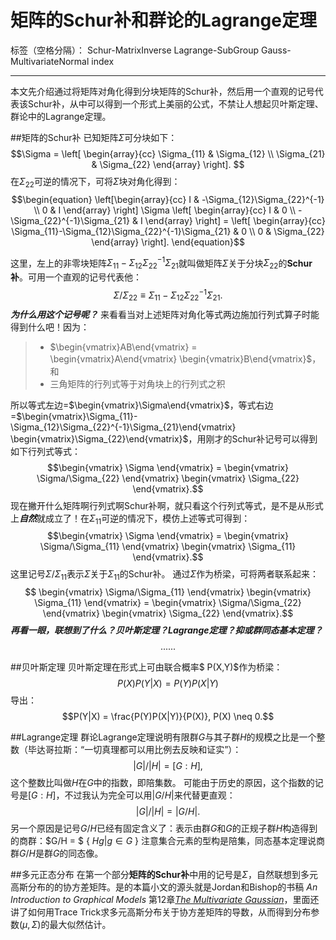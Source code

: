 # 矩阵的Schur补和群论的Lagrange定理

标签（空格分隔）： Schur-MatrixInverse Lagrange-SubGroup Gauss-MultivariateNormal index

---

本文先介绍通过将矩阵对角化得到分块矩阵的Schur补，然后用一个直观的记号代表该Schur补，从中可以得到一个形式上美丽的公式，不禁让人想起贝叶斯定理、群论中的Lagrange定理。

##矩阵的Schur补
已知矩阵$\Sigma$可分块如下：
$$\Sigma = \left[ \begin{array}{cc}
  \Sigma_{11} & \Sigma_{12} \\
  \Sigma_{21} & \Sigma_{22} \end{array} \right]. $$
在$\Sigma_{22}$可逆的情况下，可将$\Sigma$块对角化得到：
$$\begin{equation} \left[\begin{array}{cc}
    I & -\Sigma_{12}\Sigma_{22}^{-1} \\
    0 & I \end{array} \right]
  \Sigma
  \left[ \begin{array}{cc}
    I       &       0  \\
    -\Sigma_{22}^{-1}\Sigma_{21} & I \end{array} \right]
=  \left[ \begin{array}{cc}
\Sigma_{11}-\Sigma_{12}\Sigma_{22}^{-1}\Sigma_{21} & 0  \\
0 & \Sigma_{22} \end{array} \right]. \end{equation}$$

这里，左上的非零块矩阵$\Sigma_{11}-\Sigma_{12}\Sigma_{22}^{-1}\Sigma_{21}$就叫做矩阵$\Sigma$关于分块$\Sigma_{22}$的**Schur补**。可用一个直观的记号代表他：
$$\Sigma/\Sigma_{22} \equiv \Sigma_{11}-\Sigma_{12}\Sigma_{22}^{-1}\Sigma_{21}. $$
***为什么用这个记号呢？***
来看看当对上述矩阵对角化等式两边施加行列式算子时能得到什么吧！因为：
>* $\begin{vmatrix}AB\end{vmatrix} = \begin{vmatrix}A\end{vmatrix} \begin{vmatrix}B\end{vmatrix}$，和
>* 三角矩阵的行列式等于对角块上的行列式之积

所以等式左边=$\begin{vmatrix}\Sigma\end{vmatrix}$，等式右边=$\begin{vmatrix}\Sigma_{11}-\Sigma_{12}\Sigma_{22}^{-1}\Sigma_{21}\end{vmatrix} \begin{vmatrix}\Sigma_{22}\end{vmatrix}$，用刚才的Schur补记号可以得到如下行列式等式：
$$\begin{vmatrix} \Sigma \end{vmatrix} = \begin{vmatrix} \Sigma/\Sigma_{22} \end{vmatrix}  \begin{vmatrix} \Sigma_{22} \end{vmatrix}.$$
现在撇开什么矩阵啊行列式啊Schur补啊，就只看这个行列式等式，是不是从形式上***自然***就成立了！在$\Sigma_{11}$可逆的情况下，模仿上述等式可得到：
$$\begin{vmatrix} \Sigma \end{vmatrix} = \begin{vmatrix} \Sigma/\Sigma_{11} \end{vmatrix}  \begin{vmatrix} \Sigma_{11} \end{vmatrix}.$$
这里记号$\Sigma/\Sigma_{11}$表示$\Sigma$关于$\Sigma_{11}$的Schur补。
通过$\Sigma$作为桥梁，可将两者联系起来：
$$ \begin{vmatrix} \Sigma/\Sigma_{11} \end{vmatrix}  \begin{vmatrix} \Sigma_{11} \end{vmatrix} = \begin{vmatrix} \Sigma/\Sigma_{22} \end{vmatrix}  \begin{vmatrix} \Sigma_{22} \end{vmatrix}.$$
***再看一眼，联想到了什么？贝叶斯定理？Lagrange定理？抑或群同态基本定理？***
$$......$$

##贝叶斯定理
贝叶斯定理在形式上可由联合概率$ P(X,Y)$作为桥梁：
$$P(X)P(Y|X) = P(Y)P(X|Y)$$
导出：
$$P(Y|X) = \frac{P(Y)P(X|Y)}{P(X)}, P(X) \neq 0.$$

##Lagrange定理
群论Lagrange定理说明有限群$G$与其子群$H$的规模之比是一个整数（毕达哥拉斯：“一切真理都可以用比例去反映和证实”）：
$${|G|}/{|H|} = [G:H],$$
这个整数比叫做$H$在$G$中的指数，即陪集数。
可能由于历史的原因，这个指数的记号是$[G:H]$，不过我认为完全可以用$|G/H|$来代替更直观：
$${|G|}/{|H|} = |G/H|.$$
另一个原因是记号$G/H$已经有固定含义了：表示由群$G$和$G$的正规子群$H$构造得到的商群：$G/H = $ { $Hg|g \in G$ } 注意集合元素的型构是陪集，同态基本定理说商群$G/H$是群$G$的同态像。

##多元正态分布
在第一个部分**矩阵的Schur补**中用的记号是$\Sigma$，自然联想到多元高斯分布的的协方差矩阵。是的本篇小文的源头就是Jordan和Bishop的书稿 *An Introduction to Graphical Models* 第12章[*The Multivariate Gaussian*][1]，里面还讲了如何用Trace Trick求多元高斯分布关于协方差矩阵的导数，从而得到分布参数$(\mu,\Sigma)$的最大似然估计。

[1]: http://people.csail.mit.edu/yks/documents/classes/mlbook/pdf/chapter12.pdf
